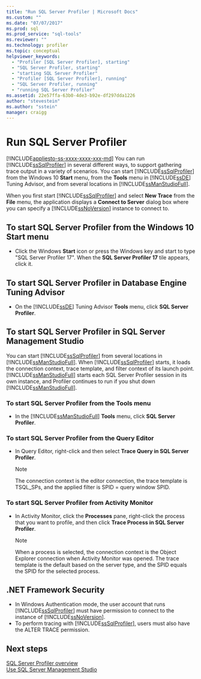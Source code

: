 ```yaml
---
title: "Run SQL Server Profiler | Microsoft Docs"
ms.custom: ""
ms.date: "07/07/2017"
ms.prod: sql
ms.prod_service: "sql-tools"
ms.reviewer: ""
ms.technology: profiler
ms.topic: conceptual
helpviewer_keywords: 
  - "Profiler [SQL Server Profiler], starting"
  - "SQL Server Profiler, starting"
  - "starting SQL Server Profiler"
  - "Profiler [SQL Server Profiler], running"
  - "SQL Server Profiler, running"
  - "running SQL Server Profiler"
ms.assetid: 22e57ffa-63b0-4de3-b92e-df297dda1226
author: "stevestein"
ms.author: "sstein"
manager: craigg
---
```

# Run SQL Server Profiler
[!INCLUDE[appliesto-ss-xxxx-xxxx-xxx-md](../../includes/appliesto-ss-xxxx-xxxx-xxx-md.md)]
  You can run [!INCLUDE[ssSqlProfiler](../../includes/sssqlprofiler-md.md)] in several different ways, to support gathering trace output in a variety of scenarios. You can start [!INCLUDE[ssSqlProfiler](../../includes/sssqlprofiler-md.md)] from the Windows 10 **Start** menu, from the **Tools** menu in [!INCLUDE[ssDE](../../includes/ssde-md.md)] Tuning Advisor, and from several locations in [!INCLUDE[ssManStudioFull](../../includes/ssmanstudiofull-md.md)].  
  
When you first start [!INCLUDE[ssSqlProfiler](../../includes/sssqlprofiler-md.md)] and select **New Trace** from the **File** menu, the application displays a **Connect to Server** dialog box where you can specify a [!INCLUDE[ssNoVersion](../../includes/ssnoversion-md.md)] instance to connect to.  
## To start SQL Server Profiler from the Windows 10 Start menu  
-  Click the Windows **Start** icon or press the Windows key and start to type "SQL Server Profiler 17". When the **SQL Server Profiler 17** tile appears, click it.   

## To start SQL Server Profiler in Database Engine Tuning Advisor  
-  On the [!INCLUDE[ssDE](../../includes/ssde-md.md)] Tuning Advisor **Tools** menu, click **SQL Server Profiler**.  

## To start SQL Server Profiler in SQL Server Management Studio  
 You can start [!INCLUDE[ssSqlProfiler](../../includes/sssqlprofiler-md.md)] from several locations in [!INCLUDE[ssManStudioFull](../../includes/ssmanstudiofull-md.md)]. When [!INCLUDE[ssSqlProfiler](../../includes/sssqlprofiler-md.md)] starts, it loads the connection context, trace template, and filter context of its launch point. [!INCLUDE[ssManStudioFull](../../includes/ssmanstudiofull-md.md)] starts each SQL Server Profiler session in its own instance, and Profiler continues to run if you shut down [!INCLUDE[ssManStudioFull](../../includes/ssmanstudiofull-md.md)].  
### To start SQL Server Profiler from the Tools menu  
-  In the [!INCLUDE[ssManStudioFull](../../includes/ssmanstudiofull-md.md)] **Tools** menu, click **SQL Server Profiler**.  

### To start SQL Server Profiler from the Query Editor  
- In Query Editor, right-click and then select **Trace Query in SQL Server Profiler**.  

  > [!NOTE]  
  >  The connection context is the editor connection, the trace template is TSQL_SPs, and the applied filter is SPID = query window SPID.  
    
### To start SQL Server Profiler from Activity Monitor  
- In Activity Monitor, click the **Processes** pane, right-click the process that you want to profile, and then click **Trace Process in SQL Server Profiler**.  

    > [!NOTE]  
    >  When a process is selected, the connection context is the Object Explorer connection when Activity Monitor was opened. The trace template is the default based on the server type, and the SPID equals the SPID for the selected process.  
    
## .NET Framework Security  
- In Windows Authentication mode, the user account that runs [!INCLUDE[ssSqlProfiler](../../includes/sssqlprofiler-md.md)] must have permission to connect to the instance of [!INCLUDE[ssNoVersion](../../includes/ssnoversion-md.md)].  
- To perform tracing with [!INCLUDE[ssSqlProfiler](../../includes/sssqlprofiler-md.md)], users must also have the ALTER TRACE permission.  

## Next steps  
 [SQL Server Profiler overview](../../tools/sql-server-profiler/sql-server-profiler.md)   
 [Use SQL Server Management Studio](https://msdn.microsoft.com/library/f289e978-14ca-46ef-9e61-e1fe5fd593be)  
